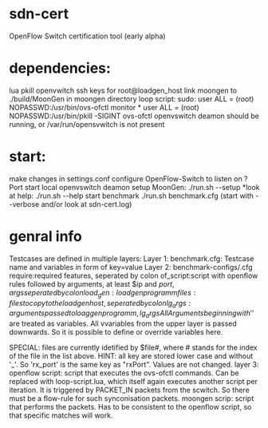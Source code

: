 # sdn-cert
OpenFlow Switch certification tool (early alpha)


# dependencies:
lua
pkill
openvwitch
ssh keys for root@loadgen_host
link moongen to ./build/MoonGen in moongen directory
loop script:
sudo:
  user  ALL = (root) NOPASSWD:/usr/bin/ovs-ofctl monitor *
  user  ALL = (root) NOPASSWD:/usr/bin/pkill -SIGINT ovs-ofctl
openvswitch deamon should be running, or /var/run/opensvwitch is not present

# start:
make changes in settings.conf
configure OpenFlow-Switch to listen on ? Port
start local openvswitch deamon
setup MoonGen: ./run.sh --setup
*look at help: ./run.sh --help
start benchmark ./run.sh benchmark.cfg
(start with --verbose and/or look at sdn-cert.log)

# genral info
Testcases are defined in multiple layers:
Layer 1:
benchmark.cfg: Testcase name and variables in form of key=value
Layer 2:
benchmark-configs/<name>.cfg
require:required features, seperated by colon
of_script:script with openflow rules followed by arguments, at least $ip and $port, args seperated by colon
load_gen:loadgen programm
files:files to copy to the loadgen host, seperated by colon
lg_args:arguments passed to loaggen programm, lg_args
All Arguments beginning with '$' are treated as variables. All vvariables from the upper layer is passed downwards. So it is possible to define or override variables here.

SPECIAL: files are currently idetified by $file#, where # stands for the index of the file in the list above.
HINT: all key are stored lower case and without '_'. So 'rx_port' is the same key as "rxPort". Values are not changed.
layer 3:
openflow script:
script that executes the ovs-ofctl commands. Can be replaced with loop-script.lua, which itself again executes another script per iteration. It is triggered by PACKET_IN packets from the scwitch. So there must be a flow-rule for such synconisation packets.
moongen scrip:
script that performs the packets. Has to be consistent to the openflow script, so that specific matches will work.
